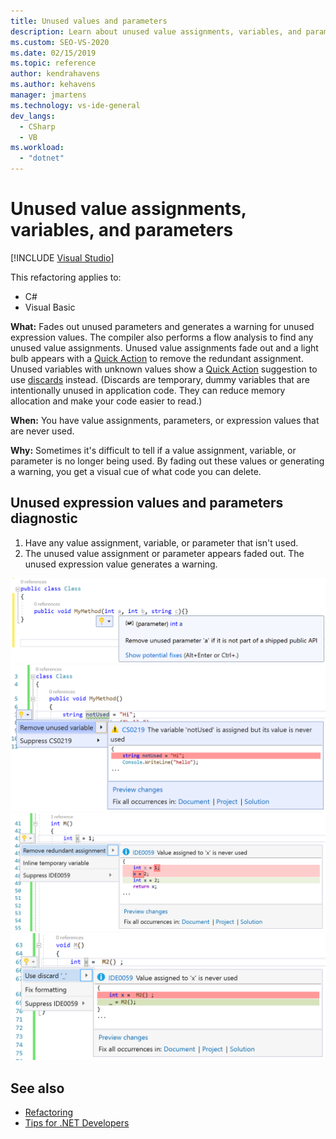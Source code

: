 ```yaml
---
title: Unused values and parameters
description: Learn about unused value assignments, variables, and parameters and how they appear in the code editor in Visual Studio.
ms.custom: SEO-VS-2020
ms.date: 02/15/2019
ms.topic: reference
author: kendrahavens
ms.author: kehavens
manager: jmartens
ms.technology: vs-ide-general
dev_langs:
  - CSharp
  - VB
ms.workload:
  - "dotnet"
---
```

# Unused value assignments, variables, and parameters

 [!INCLUDE [Visual Studio](~/includes/applies-to-version/vs-windows-only.md)]

This refactoring applies to:

- C#
- Visual Basic

**What:** Fades out unused parameters and generates a warning for unused expression values. The compiler also performs a flow analysis to find any unused value assignments. Unused value assignments fade out and a light bulb appears with a [Quick Action](../quick-actions.md) to remove the redundant assignment. Unused variables with unknown values show a [Quick Action](../quick-actions.md) suggestion to use [discards](/dotnet/csharp/discards) instead. (Discards are temporary, dummy variables that are intentionally unused in application code. They can reduce memory allocation and make your code easier to read.)

**When:** You have value assignments, parameters, or expression values that are never used.

**Why:** Sometimes it's difficult to tell if a value assignment, variable, or parameter is no longer being used. By fading out these values or generating a warning, you get a visual cue of what code you can delete.

## Unused expression values and parameters diagnostic

1. Have any value assignment, variable, or parameter that isn't used.
2. The unused value assignment or parameter appears faded out. The unused expression value generates a warning.

  ![Unused parameter](media/unused-parameter.png)
  ![Unused value](media/unused-value.png)
  ![Unused value assignment](media/unused-value-assignment.png)
  ![Unused value discard](media/unused-value-discard.png)

## See also

- [Refactoring](../refactoring-in-visual-studio.md)
- [Tips for .NET Developers](../csharp-developer-productivity.md)

